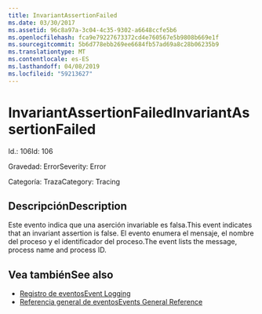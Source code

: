 ```yaml
---
title: InvariantAssertionFailed
ms.date: 03/30/2017
ms.assetid: 96c8a97a-3c04-4c35-9302-a6648ccfe5b6
ms.openlocfilehash: fca9e79227673372cd4e760567e5b9808b669e1f
ms.sourcegitcommit: 5b6d778ebb269ee6684fb57ad69a8c28b06235b9
ms.translationtype: MT
ms.contentlocale: es-ES
ms.lasthandoff: 04/08/2019
ms.locfileid: "59213627"
---
```

# <a name="invariantassertionfailed"></a><span data-ttu-id="1b490-102">InvariantAssertionFailed</span><span class="sxs-lookup"><span data-stu-id="1b490-102">InvariantAssertionFailed</span></span>
<span data-ttu-id="1b490-103">Id.: 106</span><span class="sxs-lookup"><span data-stu-id="1b490-103">Id: 106</span></span>  
  
 <span data-ttu-id="1b490-104">Gravedad: Error</span><span class="sxs-lookup"><span data-stu-id="1b490-104">Severity: Error</span></span>  
  
 <span data-ttu-id="1b490-105">Categoría: Traza</span><span class="sxs-lookup"><span data-stu-id="1b490-105">Category: Tracing</span></span>  
  
## <a name="description"></a><span data-ttu-id="1b490-106">Descripción</span><span class="sxs-lookup"><span data-stu-id="1b490-106">Description</span></span>  
 <span data-ttu-id="1b490-107">Este evento indica que una aserción invariable es falsa.</span><span class="sxs-lookup"><span data-stu-id="1b490-107">This event indicates that an invariant assertion is false.</span></span> <span data-ttu-id="1b490-108">El evento enumera el mensaje, el nombre del proceso y el identificador del proceso.</span><span class="sxs-lookup"><span data-stu-id="1b490-108">The event lists the message, process name and process ID.</span></span>  
  
## <a name="see-also"></a><span data-ttu-id="1b490-109">Vea también</span><span class="sxs-lookup"><span data-stu-id="1b490-109">See also</span></span>

- [<span data-ttu-id="1b490-110">Registro de eventos</span><span class="sxs-lookup"><span data-stu-id="1b490-110">Event Logging</span></span>](../../../../../docs/framework/wcf/diagnostics/event-logging/index.md)
- [<span data-ttu-id="1b490-111">Referencia general de eventos</span><span class="sxs-lookup"><span data-stu-id="1b490-111">Events General Reference</span></span>](../../../../../docs/framework/wcf/diagnostics/event-logging/events-general-reference.md)
